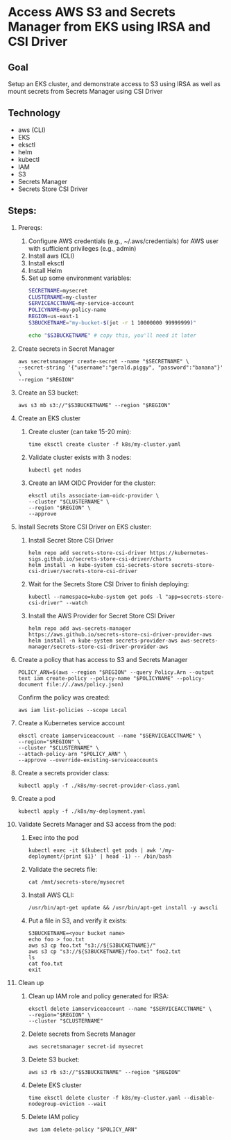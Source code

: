 # Access AWS S3 and Secrets Manager from EKS using IRSA and CSI Driver

## Goal

Setup an EKS cluster, and demonstrate access to S3 using IRSA as well as mount secrets from Secrets Manager using CSI Driver

## Technology
* aws (CLI)
* EKS
* eksctl
* helm
* kubectl
* IAM
* S3
* Secrets Manager
* Secrets Store CSI Driver

## Steps:
1. Prereqs:
    1. Configure AWS credentials (e.g., ~/.aws/credentials) for AWS user with sufficient privileges (e.g., admin)
    1. Install aws (CLI)
    1. Install eksctl
    1. Install Helm
    1. Set up some environment variables:
        ```bash
        SECRETNAME=mysecret
        CLUSTERNAME=my-cluster
        SERVICEACCTNAME=my-service-account
        POLICYNAME=my-policy-name
        REGION=us-east-1
        S3BUCKETNAME="my-bucket-$(jot -r 1 10000000 99999999)"

        echo "$S3BUCKETNAME" # copy this, you'll need it later
        ```

1. Create secrets in Secret Manager
    ```
    aws secretsmanager create-secret --name "$SECRETNAME" \
    --secret-string '{"username":"gerald.piggy", "password":"banana"}' \
    --region "$REGION"
    ```

1. Create an S3 bucket:
    ```
    aws s3 mb s3://"$S3BUCKETNAME" --region "$REGION"
    ```

1. Create an EKS cluster
    1. Create cluster (can take 15-20 min):
        ```
        time eksctl create cluster -f k8s/my-cluster.yaml
        ```
    1. Validate cluster exists with 3 nodes: 
        ```
        kubectl get nodes
        ```
    1. Create an IAM OIDC Provider for the cluster:
        ```
        eksctl utils associate-iam-oidc-provider \
        --cluster "$CLUSTERNAME" \
        --region "$REGION" \
        --approve
        ```

1. Install Secrets Store CSI Driver on EKS cluster:
    1. Install Secret Store CSI Driver
        ```
        helm repo add secrets-store-csi-driver https://kubernetes-sigs.github.io/secrets-store-csi-driver/charts
        helm install -n kube-system csi-secrets-store secrets-store-csi-driver/secrets-store-csi-driver
        ```
    1. Wait for the Secrets Store CSI Driver to finish deploying:
        ```
        kubectl --namespace=kube-system get pods -l "app=secrets-store-csi-driver" --watch
        ```
    1. Install the AWS Provider for Secret Store CSI Driver
        ```
        helm repo add aws-secrets-manager https://aws.github.io/secrets-store-csi-driver-provider-aws
        helm install -n kube-system secrets-provider-aws aws-secrets-manager/secrets-store-csi-driver-provider-aws
        ```

1. Create a policy that has access to S3 and Secrets Manager
    ```
    POLICY_ARN=$(aws --region "$REGION" --query Policy.Arn --output text iam create-policy --policy-name "$POLICYNAME" --policy-document file://./aws/policy.json)
    ```

    Confirm the policy was created:
    ```
    aws iam list-policies --scope Local
    ```

1. Create a Kubernetes service account 
    ```
    eksctl create iamserviceaccount --name "$SERVICEACCTNAME" \
    --region="$REGION" \
    --cluster "$CLUSTERNAME" \
    --attach-policy-arn "$POLICY_ARN" \
    --approve --override-existing-serviceaccounts 
    ```

1. Create a secrets provider class:
    ```
    kubectl apply -f ./k8s/my-secret-provider-class.yaml
    ```

1. Create a pod
    ```
    kubectl apply -f ./k8s/my-deployment.yaml
    ```

1. Validate Secrets Manager and S3 access from the pod:
    1. Exec into the pod
        ```
        kubectl exec -it $(kubectl get pods | awk '/my-deployment/{print $1}' | head -1) -- /bin/bash
        ```

    1. Validate the secrets file:
        ```
        cat /mnt/secrets-store/mysecret
        ```

    1. Install AWS CLI:
        ```
        /usr/bin/apt-get update && /usr/bin/apt-get install -y awscli
        ```

    1. Put a file in S3, and verify it exists:
        ```
        S3BUCKETNAME=<your bucket name>
        echo foo > foo.txt
        aws s3 cp foo.txt "s3://${S3BUCKETNAME}/"
        aws s3 cp "s3://${S3BUCKETNAME}/foo.txt" foo2.txt
        ls
        cat foo.txt
        exit
        ```

1. Clean up
    1. Clean up IAM role and policy generated for IRSA:
        ```
        eksctl delete iamserviceaccount --name "$SERVICEACCTNAME" \
        --region="$REGION" \
        --cluster "$CLUSTERNAME"
        ```

    1. Delete secrets from Secrets Manager
        ```
        aws secretsmanager secret-id mysecret
        ```

    1. Delete S3 bucket:
        ```
        aws s3 rb s3://"$S3BUCKETNAME" --region "$REGION"
        ```

    1. Delete EKS cluster
        ```
        time eksctl delete cluster -f k8s/my-cluster.yaml --disable-nodegroup-eviction --wait
        ```

    1. Delete IAM policy 
        ```
        aws iam delete-policy "$POLICY_ARN"
        ```
